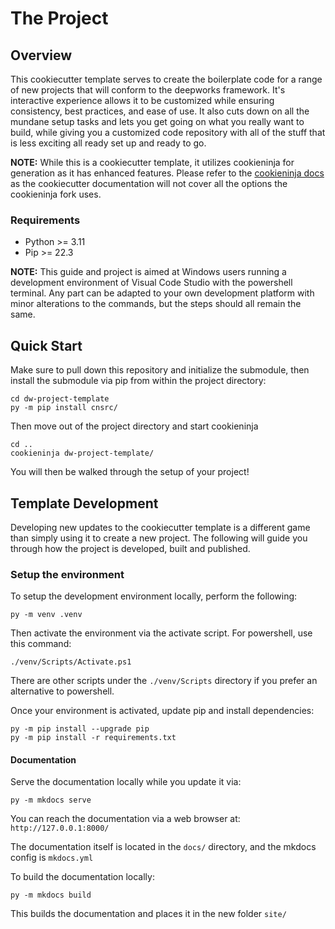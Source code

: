 # The Project

## Overview
This cookiecutter template serves to create the boilerplate code for a range of new projects that will conform to the deepworks framework. It's interactive experience allows it to be customized while ensuring consistency, best practices, and ease of use. It also cuts down on all the mundane setup tasks and lets you get going on what you really want to build, while giving you a customized code repository with all of the stuff that is less exciting all ready set up and ready to go.

**NOTE:** While this is a cookiecutter template, it utilizes cookieninja for generation as it has enhanced features. Please refer to the [cookieninja docs](https://cookieninja.readthedocs.io/) as the cookiecutter documentation will not cover all the options the cookieninja fork uses.

### Requirements
- Python >= 3.11
- Pip >= 22.3

**NOTE:** This guide and project is aimed at Windows users running a development environment of Visual Code Studio with the powershell terminal. Any part can be adapted to your own development platform with minor alterations to the commands, but the steps should all remain the same.

## Quick Start
Make sure to pull down this repository and initialize the submodule, then install the submodule via pip from within the project directory:
```
cd dw-project-template
py -m pip install cnsrc/
```

Then move out of the project directory and start cookieninja
```
cd ..
cookieninja dw-project-template/
```

You will then be walked through the setup of your project!

## Template Development
Developing new updates to the cookiecutter template is a different game than simply using it to create a new project. The following will guide you through how the project is developed, built and published.

### Setup the environment
To setup the development environment locally, perform the following:
```
py -m venv .venv
```

Then activate the environment via the activate script. For powershell, use this command:
```
./venv/Scripts/Activate.ps1
```

There are other scripts under the `./venv/Scripts` directory if you prefer an alternative to powershell.

Once your environment is activated, update pip and install dependencies:
```
py -m pip install --upgrade pip
py -m pip install -r requirements.txt
```

#### Documentation
Serve the documentation locally while you update it via:
```
py -m mkdocs serve
```

You can reach the documentation via a web browser at: `http://127.0.0.1:8000/`

The documentation itself is located in the `docs/` directory, and the mkdocs config is `mkdocs.yml`

To build the documentation locally:
```
py -m mkdocs build
```

This builds the documentation and places it in the new folder `site/`